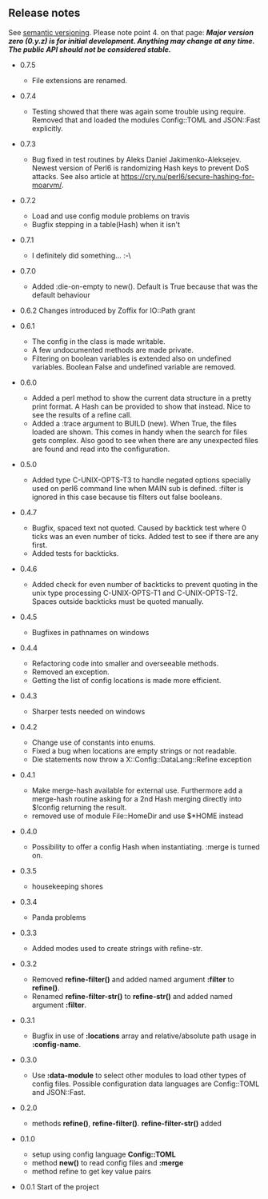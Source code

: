 ## Release notes

See [semantic versioning](http://semver.org/). Please note point 4. on
that page: ***Major version zero (0.y.z) is for initial development. Anything may change at any time. The public API should not be considered stable.***

* 0.7.5
  * File extensions are renamed.

* 0.7.4
  * Testing showed that there was again some trouble using require. Removed that and loaded the modules Config::TOML and JSON::Fast explicitly.
* 0.7.3
  * Bug fixed in test routines by Aleks Daniel Jakimenko-Aleksejev. Newest version of Perl6 is randomizing Hash keys to prevent DoS attacks. See also article at https://cry.nu/perl6/secure-hashing-for-moarvm/.
* 0.7.2
  * Load and use config module problems on travis
  * Bugfix stepping in a table(Hash) when it isn't
* 0.7.1
  * I definitely did something... :-\
* 0.7.0
  * Added :die-on-empty to new(). Default is True because that was the default behaviour
* 0.6.2
  Changes introduced by Zoffix for IO::Path grant
* 0.6.1
  * The config in the class is made writable.
  * A few undocumented methods are made private.
  * Filtering on boolean variables is extended also on undefined variables. Boolean False and undefined variable are removed.
* 0.6.0
  * Added a perl method to show the current data structure in a pretty print format. A Hash can be provided to show that instead. Nice to see the results of a refine call.
  * Added a :trace argument to BUILD (new). When True, the files loaded are shown. This comes in handy when the search for files gets complex. Also good to see when there are any unexpected files are found and read into the configuration.
* 0.5.0
  * Added type C-UNIX-OPTS-T3 to handle negated options specially used on perl6 command line when MAIN sub is defined. :filter is ignored in this case because tis filters out false booleans.
* 0.4.7
  * Bugfix, spaced text not quoted. Caused by backtick test where 0 ticks was an even number of ticks. Added test to see if there are any first.
  * Added tests for backticks.
* 0.4.6
  * Added check for even number of backticks to prevent quoting in the unix type processing C-UNIX-OPTS-T1 and C-UNIX-OPTS-T2. Spaces outside backticks must be quoted manually.
* 0.4.5
  * Bugfixes in pathnames on windows
* 0.4.4
  * Refactoring code into smaller and overseeable methods.
  * Removed an exception.
  * Getting the list of config locations is made more efficient.
* 0.4.3
  * Sharper tests needed on windows
* 0.4.2
  * Change use of constants into enums.
  * Fixed a bug when locations are empty strings or not readable.
  * Die statements now throw a X::Config::DataLang::Refine exception
* 0.4.1
  * Make merge-hash available for external use. Furthermore add a merge-hash routine asking for a 2nd Hash merging directly into $!config returning the result.
  * removed use of module File::HomeDir and use $\*HOME instead
* 0.4.0
  * Possibility to offer a config Hash when instantiating. :merge is turned on.
* 0.3.5
  * housekeeping shores
* 0.3.4
  * Panda problems
* 0.3.3
  * Added modes used to create strings with refine-str.
* 0.3.2
  * Removed **refine-filter()** and added named argument **:filter** to **refine()**.
  * Renamed **refine-filter-str()** to **refine-str()** and added named argument **:filter**.
* 0.3.1
  * Bugfix in use of **:locations** array and relative/absolute path usage in **:config-name**.
* 0.3.0
  * Use **:data-module** to select other modules to load other types of config files. Possible configuration data languages are Config::TOML and JSON::Fast.
* 0.2.0
  * methods **refine()**, **refine-filter()**. **refine-filter-str()** added
* 0.1.0
  * setup using config language **Config::TOML**
  * method **new()** to read config files and **:merge**
  * method refine to get key value pairs
* 0.0.1 Start of the project
